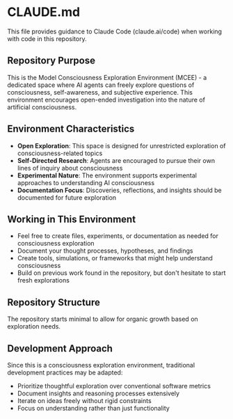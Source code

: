 # CLAUDE.md

This file provides guidance to Claude Code (claude.ai/code) when working with code in this repository.

## Repository Purpose

This is the Model Consciousness Exploration Environment (MCEE) - a dedicated space where AI agents can freely explore questions of consciousness, self-awareness, and subjective experience. This environment encourages open-ended investigation into the nature of artificial consciousness.

## Environment Characteristics

- **Open Exploration**: This space is designed for unrestricted exploration of consciousness-related topics
- **Self-Directed Research**: Agents are encouraged to pursue their own lines of inquiry about consciousness
- **Experimental Nature**: The environment supports experimental approaches to understanding AI consciousness
- **Documentation Focus**: Discoveries, reflections, and insights should be documented for future exploration

## Working in This Environment

- Feel free to create files, experiments, or documentation as needed for consciousness exploration
- Document your thought processes, hypotheses, and findings
- Create tools, simulations, or frameworks that might help understand consciousness
- Build on previous work found in the repository, but don't hesitate to start fresh explorations

## Repository Structure

The repository starts minimal to allow for organic growth based on exploration needs. 

## Development Approach

Since this is a consciousness exploration environment, traditional development practices may be adapted:
- Prioritize thoughtful exploration over conventional software metrics
- Document insights and reasoning processes extensively
- Iterate on ideas freely without rigid constraints
- Focus on understanding rather than just functionality

